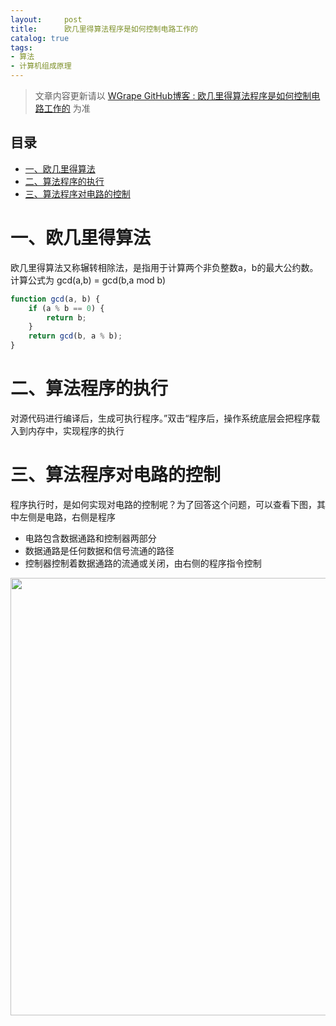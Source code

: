 ```yaml
---
layout:     post
title:      欧几里得算法程序是如何控制电路工作的
catalog: true
tags:
- 算法
- 计算机组成原理
---
```


> 文章内容更新请以 [WGrape GitHub博客 : 欧几里得算法程序是如何控制电路工作的](https://github.com/WGrape/Blog/issues/5) 为准

## 目录

- [一、欧几里得算法](#1)
- [二、算法程序的执行](#2)
- [三、算法程序对电路的控制](#3)

# <span id="1">一、欧几里得算法</span>
欧几里得算法又称辗转相除法，是指用于计算两个非负整数a，b的最大公约数。计算公式为 gcd(a,b) = gcd(b,a mod b)
```js
function gcd(a, b) {
    if (a % b == 0) {
        return b;
    }
    return gcd(b, a % b);
}
```

# 二、算法程序的执行
对源代码进行编译后，生成可执行程序。”双击“程序后，操作系统底层会把程序载入到内存中，实现程序的执行

# 三、算法程序对电路的控制
程序执行时，是如何实现对电路的控制呢？为了回答这个问题，可以查看下图，其中左侧是电路，右侧是程序

- 电路包含数据通路和控制器两部分
- 数据通路是任何数据和信号流通的路径
- 控制器控制着数据通路的流通或关闭，由右侧的程序指令控制

<img width="700" src="https://user-images.githubusercontent.com/35942268/66148653-f9d20a00-e643-11e9-869d-a3f927aece43.png">
